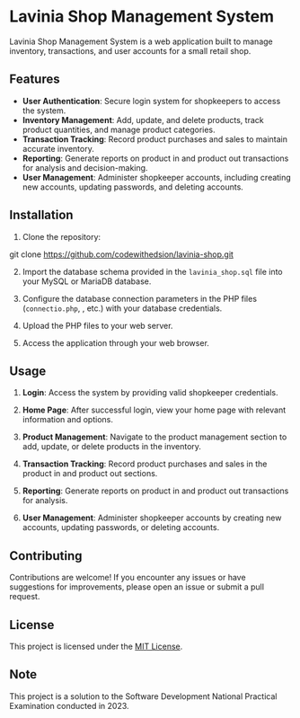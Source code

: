 
# Lavinia Shop Management System

Lavinia Shop Management System is a web application built to manage inventory, transactions, and user accounts for a small retail shop.

## Features

- **User Authentication**: Secure login system for shopkeepers to access the system.
- **Inventory Management**: Add, update, and delete products, track product quantities, and manage product categories.
- **Transaction Tracking**: Record product purchases and sales to maintain accurate inventory.
- **Reporting**: Generate reports on product in and product out transactions for analysis and decision-making.
- **User Management**: Administer shopkeeper accounts, including creating new accounts, updating passwords, and deleting accounts.

## Installation

1. Clone the repository:


git clone https://github.com/codewithedsion/lavinia-shop.git


2. Import the database schema provided in the `lavinia_shop.sql` file into your MySQL or MariaDB database.

3. Configure the database connection parameters in the PHP files (`connectio.php`, , etc.) with your database credentials.

4. Upload the PHP files to your web server.

5. Access the application through your web browser.

## Usage

1. **Login**: Access the system by providing valid shopkeeper credentials.

2. **Home Page**: After successful login, view your home page with relevant information and options.

3. **Product Management**: Navigate to the product management section to add, update, or delete products in the inventory.

4. **Transaction Tracking**: Record product purchases and sales in the product in and product out sections.

5. **Reporting**: Generate reports on product in and product out transactions for analysis.

6. **User Management**: Administer shopkeeper accounts by creating new accounts, updating passwords, or deleting accounts.

## Contributing

Contributions are welcome! If you encounter any issues or have suggestions for improvements, please open an issue or submit a pull request.

## License

This project is licensed under the [MIT License](LICENSE).

## Note

This project is a solution to the Software Development National Practical Examination conducted in 2023.
